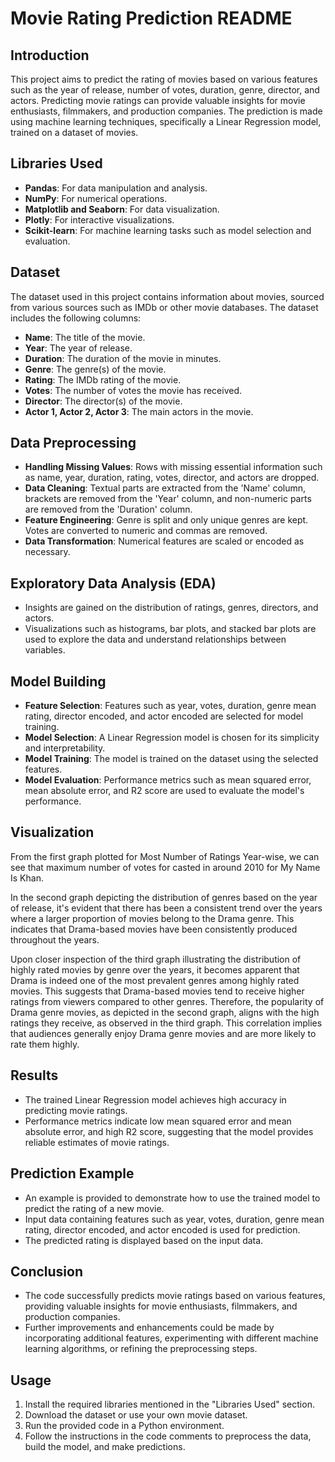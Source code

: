 # Movie Rating Prediction README

## Introduction
This project aims to predict the rating of movies based on various features such as the year of release, number of votes, duration, genre, director, and actors. Predicting movie ratings can provide valuable insights for movie enthusiasts, filmmakers, and production companies. The prediction is made using machine learning techniques, specifically a Linear Regression model, trained on a dataset of movies.

## Libraries Used
- **Pandas**: For data manipulation and analysis.
- **NumPy**: For numerical operations.
- **Matplotlib and Seaborn**: For data visualization.
- **Plotly**: For interactive visualizations.
- **Scikit-learn**: For machine learning tasks such as model selection and evaluation.

## Dataset
The dataset used in this project contains information about movies, sourced from various sources such as IMDb or other movie databases. The dataset includes the following columns:
- **Name**: The title of the movie.
- **Year**: The year of release.
- **Duration**: The duration of the movie in minutes.
- **Genre**: The genre(s) of the movie.
- **Rating**: The IMDb rating of the movie.
- **Votes**: The number of votes the movie has received.
- **Director**: The director(s) of the movie.
- **Actor 1, Actor 2, Actor 3**: The main actors in the movie.

## Data Preprocessing
- **Handling Missing Values**: Rows with missing essential information such as name, year, duration, rating, votes, director, and actors are dropped.
- **Data Cleaning**: Textual parts are extracted from the 'Name' column, brackets are removed from the 'Year' column, and non-numeric parts are removed from the 'Duration' column.
- **Feature Engineering**: Genre is split and only unique genres are kept. Votes are converted to numeric and commas are removed.
- **Data Transformation**: Numerical features are scaled or encoded as necessary.

## Exploratory Data Analysis (EDA)
- Insights are gained on the distribution of ratings, genres, directors, and actors.
- Visualizations such as histograms, bar plots, and stacked bar plots are used to explore the data and understand relationships between variables.

## Model Building
- **Feature Selection**: Features such as year, votes, duration, genre mean rating, director encoded, and actor encoded are selected for model training.
- **Model Selection**: A Linear Regression model is chosen for its simplicity and interpretability.
- **Model Training**: The model is trained on the dataset using the selected features.
- **Model Evaluation**: Performance metrics such as mean squared error, mean absolute error, and R2 score are used to evaluate the model's performance.

## Visualization

From the first graph plotted for Most Number of Ratings Year-wise, we can see that maximum number of votes for casted in around 2010 for My Name Is Khan.
<br />

In the second graph depicting the distribution of genres based on the year of release, it's evident that there has been a consistent trend over the years where a larger proportion of movies belong to the Drama genre. This indicates that Drama-based movies have been consistently produced throughout the years.

Upon closer inspection of the third graph illustrating the distribution of highly rated movies by genre over the years, it becomes apparent that Drama is indeed one of the most prevalent genres among highly rated movies. This suggests that Drama-based movies tend to receive higher ratings from viewers compared to other genres. Therefore, the popularity of Drama genre movies, as depicted in the second graph, aligns with the high ratings they receive, as observed in the third graph. This correlation implies that audiences generally enjoy Drama genre movies and are more likely to rate them highly.
## Results
- The trained Linear Regression model achieves high accuracy in predicting movie ratings.
- Performance metrics indicate low mean squared error and mean absolute error, and high R2 score, suggesting that the model provides reliable estimates of movie ratings.

## Prediction Example
- An example is provided to demonstrate how to use the trained model to predict the rating of a new movie.
- Input data containing features such as year, votes, duration, genre mean rating, director encoded, and actor encoded is used for prediction.
- The predicted rating is displayed based on the input data.

## Conclusion
- The code successfully predicts movie ratings based on various features, providing valuable insights for movie enthusiasts, filmmakers, and production companies.
- Further improvements and enhancements could be made by incorporating additional features, experimenting with different machine learning algorithms, or refining the preprocessing steps.

## Usage
1. Install the required libraries mentioned in the "Libraries Used" section.
2. Download the dataset or use your own movie dataset.
3. Run the provided code in a Python environment.
4. Follow the instructions in the code comments to preprocess the data, build the model, and make predictions.

